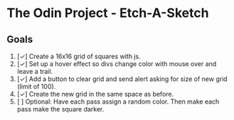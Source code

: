 # The Odin Project - Etch-A-Sketch

## Goals
1. [&check;] Create a 16x16 grid of squares with js.
2. [&check;] Set up a hover effect so divs change color with mouse over and leave a trail.
3. [&check;] Add a button to clear grid and send alert asking for size of new grid (limit of 100).
4. [&check;] Create the new grid in the same space as before.
5. [ ] Optional: Have each pass assign a random color. Then make each pass make the square darker.